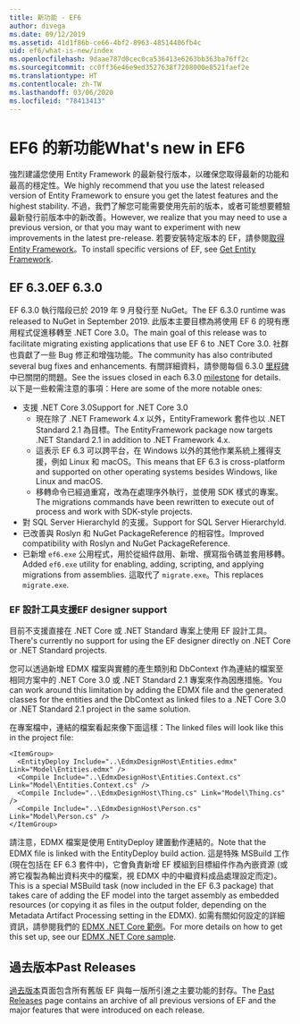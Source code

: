 ```yaml
---
title: 新功能 - EF6
author: divega
ms.date: 09/12/2019
ms.assetid: 41d1f86b-ce66-4bf2-8963-48514406fb4c
uid: ef6/what-is-new/index
ms.openlocfilehash: 9daae787d0cec0ca536413e6263bb363ba76ff2c
ms.sourcegitcommit: cc0ff36e46e9ed3527638f7208000e8521faef2e
ms.translationtype: HT
ms.contentlocale: zh-TW
ms.lasthandoff: 03/06/2020
ms.locfileid: "78413413"
---
```

# <a name="whats-new-in-ef6"></a><span data-ttu-id="1e4a5-102">EF6 的新功能</span><span class="sxs-lookup"><span data-stu-id="1e4a5-102">What's new in EF6</span></span>

<span data-ttu-id="1e4a5-103">強烈建議您使用 Entity Framework 的最新發行版本，以確保您取得最新的功能和最高的穩定性。</span><span class="sxs-lookup"><span data-stu-id="1e4a5-103">We highly recommend that you use the latest released version of Entity Framework to ensure you get the latest features and the highest stability.</span></span>
<span data-ttu-id="1e4a5-104">不過，我們了解您可能需要使用先前的版本，或者可能想要體驗最新發行前版本中的新改善。</span><span class="sxs-lookup"><span data-stu-id="1e4a5-104">However, we realize that you may need to use a previous version, or that you may want to experiment with new improvements in the latest pre-release.</span></span>
<span data-ttu-id="1e4a5-105">若要安裝特定版本的 EF，請參閱[取得 Entity Framework](~/ef6/fundamentals/install.md)。</span><span class="sxs-lookup"><span data-stu-id="1e4a5-105">To install specific versions of EF, see [Get Entity Framework](~/ef6/fundamentals/install.md).</span></span>

## <a name="ef-630"></a><span data-ttu-id="1e4a5-106">EF 6.3.0</span><span class="sxs-lookup"><span data-stu-id="1e4a5-106">EF 6.3.0</span></span>

<span data-ttu-id="1e4a5-107">EF 6.3.0 執行階段已於 2019 年 9 月發行至 NuGet。</span><span class="sxs-lookup"><span data-stu-id="1e4a5-107">The EF 6.3.0 runtime was released to NuGet in September 2019.</span></span> <span data-ttu-id="1e4a5-108">此版本主要目標為將使用 EF 6 的現有應用程式促進移轉至 .NET Core 3.0。</span><span class="sxs-lookup"><span data-stu-id="1e4a5-108">The main goal of this release was to facilitate migrating existing applications that use EF 6 to .NET Core 3.0.</span></span> <span data-ttu-id="1e4a5-109">社群也貢獻了一些 Bug 修正和增強功能。</span><span class="sxs-lookup"><span data-stu-id="1e4a5-109">The community has also contributed several bug fixes and enhancements.</span></span> <span data-ttu-id="1e4a5-110">有關詳細資料，請參閱每個 6.3.0 [里程碑](https://github.com/aspnet/EntityFramework6/milestones?state=closed)中已關閉的問題。</span><span class="sxs-lookup"><span data-stu-id="1e4a5-110">See the issues closed in each 6.3.0 [milestone](https://github.com/aspnet/EntityFramework6/milestones?state=closed) for details.</span></span> <span data-ttu-id="1e4a5-111">以下是一些較需注意的事項：</span><span class="sxs-lookup"><span data-stu-id="1e4a5-111">Here are some of the more notable ones:</span></span>

- <span data-ttu-id="1e4a5-112">支援 .NET Core 3.0</span><span class="sxs-lookup"><span data-stu-id="1e4a5-112">Support for .NET Core 3.0</span></span>
  - <span data-ttu-id="1e4a5-113">現在除了 .NET Framework 4.x 以外，EntityFramework 套件也以 .NET Standard 2.1 為目標。</span><span class="sxs-lookup"><span data-stu-id="1e4a5-113">The EntityFramework package now targets .NET Standard 2.1 in addition to .NET Framework 4.x.</span></span>
  - <span data-ttu-id="1e4a5-114">這表示 EF 6.3 可以跨平台，在 Windows 以外的其他作業系統上獲得支援，例如 Linux 和 macOS。</span><span class="sxs-lookup"><span data-stu-id="1e4a5-114">This means that EF 6.3 is cross-platform and supported on other operating systems besides Windows, like Linux and macOS.</span></span>
  - <span data-ttu-id="1e4a5-115">移轉命令已經過重寫，改為在處理序外執行，並使用 SDK 樣式的專案。</span><span class="sxs-lookup"><span data-stu-id="1e4a5-115">The migrations commands have been rewritten to execute out of process and work with SDK-style projects.</span></span>
- <span data-ttu-id="1e4a5-116">對 SQL Server HierarchyId 的支援。</span><span class="sxs-lookup"><span data-stu-id="1e4a5-116">Support for SQL Server HierarchyId.</span></span>
- <span data-ttu-id="1e4a5-117">已改善與 Roslyn 和 NuGet PackageReference 的相容性。</span><span class="sxs-lookup"><span data-stu-id="1e4a5-117">Improved compatibility with Roslyn and NuGet PackageReference.</span></span>
- <span data-ttu-id="1e4a5-118">已新增 `ef6.exe` 公用程式，用於從組件啟用、新增、撰寫指令碼並套用移轉。</span><span class="sxs-lookup"><span data-stu-id="1e4a5-118">Added `ef6.exe` utility for enabling, adding, scripting, and applying migrations from assemblies.</span></span> <span data-ttu-id="1e4a5-119">這取代了 `migrate.exe`。</span><span class="sxs-lookup"><span data-stu-id="1e4a5-119">This replaces `migrate.exe`.</span></span>

### <a name="ef-designer-support"></a><span data-ttu-id="1e4a5-120">EF 設計工具支援</span><span class="sxs-lookup"><span data-stu-id="1e4a5-120">EF designer support</span></span>

<span data-ttu-id="1e4a5-121">目前不支援直接在 .NET Core 或 .NET Standard 專案上使用 EF 設計工具。</span><span class="sxs-lookup"><span data-stu-id="1e4a5-121">There's currently no support for using the EF designer directly on .NET Core or .NET Standard projects.</span></span> 

<span data-ttu-id="1e4a5-122">您可以透過新增 EDMX 檔案與實體的產生類別和 DbContext 作為連結的檔案至相同方案中的 .NET Core 3.0 或 .NET Standard 2.1 專案來作為因應措施。</span><span class="sxs-lookup"><span data-stu-id="1e4a5-122">You can work around this limitation by adding the EDMX file and the generated classes for the entities and the DbContext as linked files to a .NET Core 3.0 or .NET Standard 2.1 project in the same solution.</span></span>

<span data-ttu-id="1e4a5-123">在專案檔中，連結的檔案看起來像下面這樣：</span><span class="sxs-lookup"><span data-stu-id="1e4a5-123">The linked files will look like this in the project file:</span></span>

``` csproj 
<ItemGroup>
  <EntityDeploy Include="..\EdmxDesignHost\Entities.edmx" Link="Model\Entities.edmx" />
  <Compile Include="..\EdmxDesignHost\Entities.Context.cs" Link="Model\Entities.Context.cs" />
  <Compile Include="..\EdmxDesignHost\Thing.cs" Link="Model\Thing.cs" />
  <Compile Include="..\EdmxDesignHost\Person.cs" Link="Model\Person.cs" />
</ItemGroup>
```

<span data-ttu-id="1e4a5-124">請注意，EDMX 檔案是使用 EntityDeploy 建置動作連結的。</span><span class="sxs-lookup"><span data-stu-id="1e4a5-124">Note that the EDMX file is linked with the EntityDeploy build action.</span></span> <span data-ttu-id="1e4a5-125">這是特殊 MSBuild 工作 (現在包括在 EF 6.3 套件中)，它會負責新增 EF 模組到目標組件作為內嵌資源 (或將它複製為輸出資料夾中的檔案，視 EDMX 中的中繼資料成品處理設定而定)。</span><span class="sxs-lookup"><span data-stu-id="1e4a5-125">This is a special MSBuild task (now included in the EF 6.3 package) that takes care of adding the EF model into the target assembly as embedded resources (or copying it as files in the output folder, depending on the Metadata Artifact Processing setting in the EDMX).</span></span> <span data-ttu-id="1e4a5-126">如需有關如何設定的詳細資訊，請參閱我們的 [EDMX .NET Core 範例](https://aka.ms/EdmxDotNetCoreSample)。</span><span class="sxs-lookup"><span data-stu-id="1e4a5-126">For more details on how to get this set up, see our [EDMX .NET Core sample](https://aka.ms/EdmxDotNetCoreSample).</span></span>

## <a name="past-releases"></a><span data-ttu-id="1e4a5-127">過去版本</span><span class="sxs-lookup"><span data-stu-id="1e4a5-127">Past Releases</span></span>

<span data-ttu-id="1e4a5-128">[過去版本](past-releases.md)頁面包含所有舊版 EF 與每一版所引進之主要功能的封存。</span><span class="sxs-lookup"><span data-stu-id="1e4a5-128">The [Past Releases](past-releases.md) page contains an archive of all previous versions of EF and the major features that were introduced on each release.</span></span>
